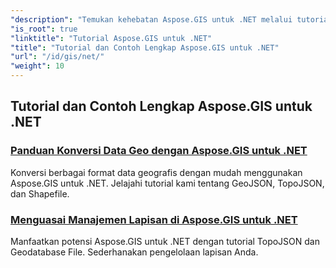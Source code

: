 ```yaml
---
"description": "Temukan kehebatan Aspose.GIS untuk .NET melalui tutorial komprehensif. Kuasai konversi GeoData, pembuatan geometri, analisis, manajemen layer, dan banyak lagi."
"is_root": true
"linktitle": "Tutorial Aspose.GIS untuk .NET"
"title": "Tutorial dan Contoh Lengkap Aspose.GIS untuk .NET"
"url": "/id/gis/net/"
"weight": 10
---
```


## Tutorial dan Contoh Lengkap Aspose.GIS untuk .NET 
### [Panduan Konversi Data Geo dengan Aspose.GIS untuk .NET](./guide-to-geo-data-conversion/)
Konversi berbagai format data geografis dengan mudah menggunakan Aspose.GIS untuk .NET. Jelajahi tutorial kami tentang GeoJSON, TopoJSON, dan Shapefile.
### [Menguasai Manajemen Lapisan di Aspose.GIS untuk .NET](./mastering-layer-management/)
Manfaatkan potensi Aspose.GIS untuk .NET dengan tutorial TopoJSON dan Geodatabase File. Sederhanakan pengelolaan lapisan Anda.